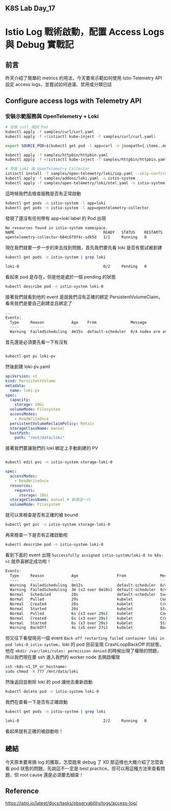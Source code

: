 ## K8S Lab Day_17

# Istio Log 戰術啟動，配置 Access Logs 與 Debug 實戰記

## 前言

昨天介紹了簡單的 metrics 的用法，今天要來示範如何使用 Istio Telemetry API 設定 access logs，並嘗試如何過濾、禁用或分類日誌

## Configure access logs with Telemetry API

### 安裝示範服務與 OpenTelemetry + Loki

```bash
# 安裝 curl 測試 Pod
kubectl apply -f samples/curl/curl.yaml
kubectl apply -f <(istioctl kube-inject -f samples/curl/curl.yaml)

export SOURCE_POD=$(kubectl get pod -l app=curl -o jsonpath={.items..metadata.name})

kubectl apply -f samples/httpbin/httpbin.yaml
kubectl apply -f <(istioctl kube-inject -f samples/httpbin/httpbin.yaml)

# 安裝 Loki 與 OpenTelemetry Collector
istioctl install -f samples/open-telemetry/loki/iop.yaml --skip-confirmation
kubectl apply -f samples/addons/loki.yaml -n istio-system
kubectl apply -f samples/open-telemetry/loki/otel.yaml -n istio-system
```

這時候我們去檢查服務是否有正常啟動

```bash
kubectl get pods -n istio-system -l app=loki
kubectl get pods -n istio-system -l app=opentelemetry-collector
```

發現了還沒有任何帶有 app=loki label 的 Pod 出現

```bash
No resources found in istio-system namespace.
NAME                                       READY   STATUS    RESTARTS   AGE
opentelemetry-collector-684c6f9f4c-sdk5d   1/1     Running   0          2m12s
```

現在我們就要一步一步的來去找到問題，首先我們要先看 loki 是否有嘗試被創建

```bash
kubectl get pods -n istio-system | grep loki
```

```bash
loki-0                                     0/2     Pending   0          4m11s
```

看起來 pod 是存在，但是他是處於一個 pending 的狀態

```bash
kubectl describe pod -n istio-system loki-0
```

接著我們就看到他的 event 是說我們沒有正確的綁定 PersistentVolumeClaim，看來我們是要自己創建並且綁定了

```bash
...
Events:
  Type     Reason            Age    From               Message
  ----     ------            ----   ----               -------
  Warning  FailedScheduling  4m15s  default-scheduler  0/4 nodes are available: pod has unbound immediate PersistentVolumeClaims. preemption: 0/4 nodes are available: 4 Preemption is not helpful for scheduling.
```

首先還是必須要先看一下有沒有

```bash

kubectl get pv loki-pv
```

然後創建 loki-pv.yaml

```yaml
apiVersion: v1
kind: PersistentVolume
metadata:
  name: loki-pv
spec:
  capacity:
    storage: 10Gi
  volumeMode: Filesystem
  accessModes:
    - ReadWriteOnce
  persistentVolumeReclaimPolicy: Retain
  storageClassName: manual
  hostPath:
    path: "/mnt/data/loki"
```

接著我們要讓我們的 loki 綁定上手動創建的 PV

```bash

kubectl edit pvc -n istio-system storage-loki-0
```

```yaml
spec:
  accessModes:
    - ReadWriteOnce
  resources:
    requests:
      storage: 10Gi
  storageClassName: manual # 新增這一行
  volumeMode: Filesystem
```

就可以來檢查是否有正確的被 bound

```bash
kubectl get pvc -n istio-system storage-loki-0
```

再來檢查一下是否有正確啟動啦

```bash
kubectl describe pod -n istio-system loki-0
```

看到下面的 event 出現 `Successfully assigned istio-system/loki-0 to k8s-n1` 就恭喜綁定成功啦！

```bash
Events:
  Type     Reason            Age                 From               Message
  ----     ------            ----                ----               -------
  Warning  FailedScheduling  8m12s               default-scheduler  0/4 nodes are available: pod has unbound immediate PersistentVolumeClaims. preemption: 0/4 nodes are available: 4 Preemption is not helpful for scheduling.
  Warning  FailedScheduling  3m (x2 over 8m10s)  default-scheduler  0/4 nodes are available: pod has unbound immediate PersistentVolumeClaims. preemption: 0/4 nodes are available: 4 Preemption is not helpful for scheduling.
  Normal   Scheduled         28s                 default-scheduler  Successfully assigned istio-system/loki-0 to k8s-n1
  Normal   Pulled            29s                 kubelet            Container image "kiwigrid/k8s-sidecar:1.30.7" already present on machine
  Normal   Created           28s                 kubelet            Created container: loki-sc-rules
  Normal   Started           28s                 kubelet            Started container loki-sc-rules
  Normal   Pulled            6s (x3 over 29s)    kubelet            Container image "docker.io/grafana/loki:3.5.3" already present on machine
  Normal   Created           6s (x3 over 29s)    kubelet            Created container: loki
  Normal   Started           6s (x3 over 29s)    kubelet            Started container loki
  Warning  BackOff           4s (x5 over 27s)    kubelet            Back-off restarting failed container loki in pod loki-0_istio-system(2b89cfc0-c408-4358-9d78-a5453c584d1e)
```

但又往下看發現另一個 event `Back-off restarting failed container loki in pod loki-0_istio-system`，loki 的 pod 目前呈現 CrashLoopBackOff 的狀態，他在 `mkdir /var/loki/rules: permission denied` 的時候出現了權限的問題，所以我們現在要 ssh 進入我們的 worker node 去開啟權限

```bash
ssh <k8s-n1_IP_or_hostname>
sudo chmod -R 777 /mnt/data/loki
```

然後返回並刪除 loki 的 pod 讓他去重新啟動

```bash
kubectl delete pod -n istio-system loki-0
```

我們在查看一下是否有正確啟動

```bash
kubectl get pods -n istio-system | grep loki
```

```bash
loki-0                                     2/2     Running   0          118s
```

看起來就有正確的被啟動啦！

## 總結

今天原本要來搞 log 的獲取，怎麼跑來 debug 了 XD 那這樣也大概介紹了怎麼查看 pod 狀態的問題，先說這不一定是 best practice，但可以用這種方法來查看問題，但 root cause 還是必須要去細查！

## Reference

https://istio.io/latest/docs/tasks/observability/logs/access-log/

